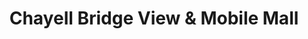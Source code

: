 ---
title: "Chayell Bridge View & Mobile Mall"
url: /karachi/chayell-bridge-view-and-mobile-mall/
shop: mobile phone
---